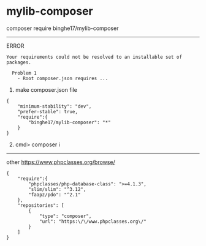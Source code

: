 # mylib-composer


composer require binghe17/mylib-composer

-----------
ERROR
~~~
Your requirements could not be resolved to an installable set of packages.

  Problem 1
    - Root composer.json requires ...
~~~


1. make composer.json file
~~~
{
    "minimum-stability": "dev",
    "prefer-stable": true,
    "require":{
        "binghe17/mylib-composer": "*"
    }
}
~~~
2. cmd> composer i



-------------
other https://www.phpclasses.org/browse/
~~~
{
    "require":{
        "phpclasses/php-database-class": ">=4.1.3",
        "slim/slim": "^3.12",
        "faapz/pdo": "^2.1"
    },
    "repositories": [
        {
            "type": "composer",
            "url": "https:\/\/www.phpclasses.org\/"
        }
    ]
}
~~~


